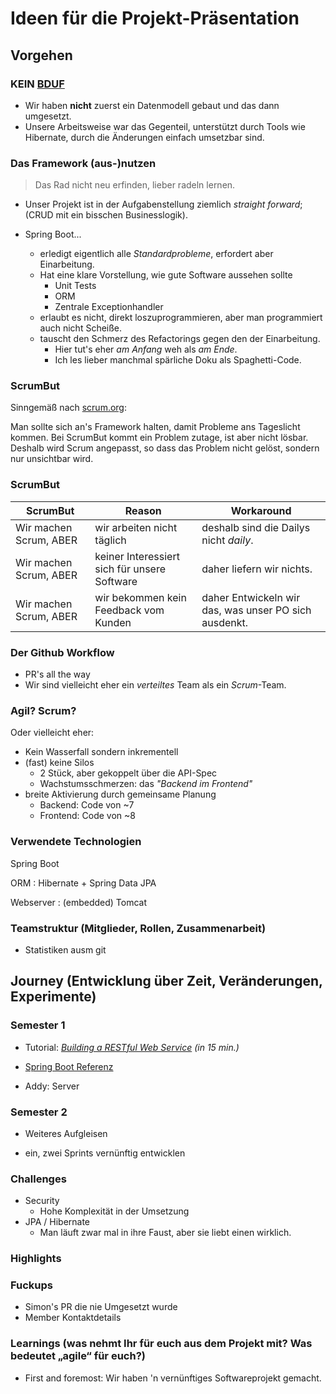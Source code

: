 # Ideen für die Projekt-Präsentation

## Vorgehen

### KEIN [BDUF](https://en.wikipedia.org/wiki/BDUF)

- Wir haben **nicht** zuerst ein Datenmodell gebaut und das dann umgesetzt.
- Unsere Arbeitsweise war das Gegenteil, unterstützt durch Tools wie Hibernate,
  durch die Änderungen einfach umsetzbar sind.

### Das Framework (aus-)nutzen

> Das Rad nicht neu erfinden, lieber radeln lernen.

- Unser Projekt ist in der Aufgabenstellung ziemlich _straight forward_;
  (CRUD mit ein bisschen Businesslogik).

- Spring Boot...
    - erledigt eigentlich alle _Standardprobleme_, erfordert aber Einarbeitung.
    - Hat eine klare Vorstellung, wie gute Software aussehen sollte
        - Unit Tests
        - ORM
        - Zentrale Exceptionhandler
    - erlaubt es nicht, direkt loszuprogrammieren, aber man programmiert
      auch nicht Scheiße.
    - tauscht den Schmerz des Refactorings gegen den der Einarbeitung.
        - Hier tut's eher _am Anfang_ weh als _am Ende_.
        - Ich les lieber manchmal spärliche Doku als Spaghetti-Code.

### ScrumBut

Sinngemäß nach [scrum.org](https://www.scrum.org/resources/what-scrumbut):

Man sollte sich an's Framework halten, damit Probleme ans Tageslicht kommen.
Bei ScrumBut kommt ein Problem zutage, ist aber nicht lösbar. Deshalb wird
Scrum angepasst, so dass das Problem nicht gelöst, sondern nur unsichtbar wird.

### ScrumBut

| ScrumBut | Reason | Workaround |
| -------- | ------ | ---------- |
| Wir machen Scrum, ABER | wir arbeiten nicht täglich | deshalb sind die Dailys nicht _daily_. | 
Wir machen Scrum, ABER | keiner Interessiert sich für unsere Software | daher liefern wir nichts. |
Wir machen Scrum, ABER |  wir bekommen kein Feedback vom Kunden | daher Entwickeln wir das, was unser PO sich ausdenkt. |

### Der Github Workflow

- PR's all the way
- Wir sind vielleicht eher ein _verteiltes_ Team als ein _Scrum_-Team.

### Agil? Scrum?

Oder vielleicht eher:

- Kein Wasserfall sondern inkrementell
- (fast) keine Silos
    - 2 Stück, aber gekoppelt über die API-Spec
    - Wachstumsschmerzen: das _"Backend im Frontend"_
- breite Aktivierung durch gemeinsame Planung
    - Backend: Code von ~7
    - Frontend: Code von ~8

### Verwendete Technologien 

Spring Boot

ORM
:   Hibernate + Spring Data JPA

Webserver
:   (embedded) Tomcat

### Teamstruktur (Mitglieder, Rollen, Zusammenarbeit) 

- Statistiken ausm git

## Journey (Entwicklung über Zeit, Veränderungen, Experimente) 

### Semester 1

- Tutorial: _[Building a RESTful Web Service](https://spring.io/guides/gs/rest-service/) (in 15 min.)_
- [Spring Boot Referenz](https://docs.spring.io/spring-boot/docs/current/reference/htmlsingle/)

- Addy: Server

### Semester 2

- Weiteres Aufgleisen

- ein, zwei Sprints vernünftig entwicklen

### Challenges 

- Security
    - Hohe Komplexität in der Umsetzung
- JPA / Hibernate
    - Man läuft zwar mal in ihre Faust, aber sie liebt einen wirklich.

### Highlights 

### Fuckups 

- Simon's PR die nie Umgesetzt wurde
- Member Kontaktdetails

### Learnings (was nehmt Ihr für euch aus dem Projekt mit? Was bedeutet „agile“ für euch?)

- First and foremost: Wir haben 'n vernünftiges Softwareprojekt gemacht.
